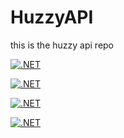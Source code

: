 # HuzzyAPI
this is the huzzy api repo

[![.NET](https://github.com/huzaifa7/HuzzyAPI/actions/workflows/dotnet.yml/badge.svg?branch=main)](https://github.com/huzaifa7/HuzzyAPI/actions/workflows/dotnet.yml)

[![.NET](https://github.com/huzaifa7/HuzzyAPI/actions/workflows/dotnet.yml/badge.svg?branch=main&event=status)](https://github.com/huzaifa7/HuzzyAPI/actions/workflows/dotnet.yml)

[![.NET](https://github.com/huzaifa7/HuzzyAPI/actions/workflows/dotnet.yml/badge.svg?branch=main&event=pull_request_target)](https://github.com/huzaifa7/HuzzyAPI/actions/workflows/dotnet.yml)

[![.NET](https://github.com/huzaifa7/HuzzyAPI/actions/workflows/dotnet.yml/badge.svg?branch=main&event=watch)](https://github.com/huzaifa7/HuzzyAPI/actions/workflows/dotnet.yml)
